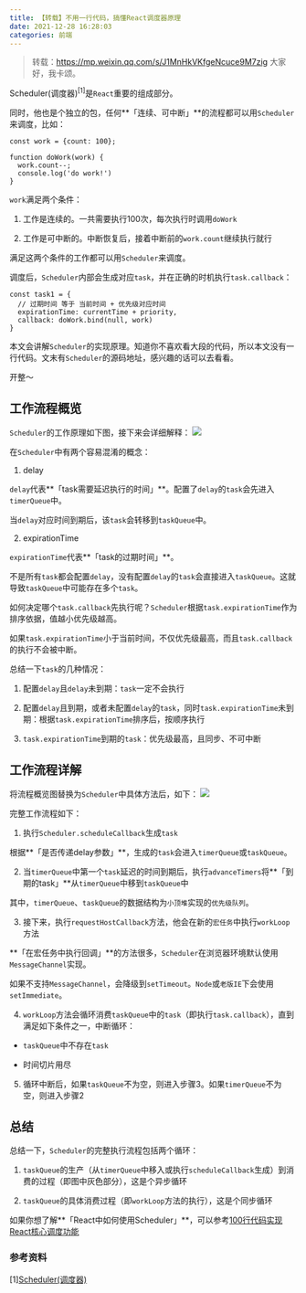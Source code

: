 ```yaml
---
title: 【转载】不用一行代码，搞懂React调度器原理
date: 2021-12-28 16:28:03
categories: 前端
---
```

>转载：https://mp.weixin.qq.com/s/J1MnHkVKfgeNcuce9M7zig
大家好，我卡颂。

Scheduler(调度器)<sup>[1]</sup>是`React`重要的组成部分。

同时，他也是个独立的包，任何**「连续、可中断」**的流程都可以用`Scheduler`来调度，比如：

```
const work = {count: 100};

function doWork(work) {
  work.count--;
  console.log('do work!')
}
```

`work`满足两个条件：

1.  工作是连续的。一共需要执行100次，每次执行时调用`doWork`

2.  工作是可中断的。中断恢复后，接着中断前的`work.count`继续执行就行

满足这两个条件的工作都可以用`Scheduler`来调度。

调度后，`Scheduler`内部会生成对应`task`，并在正确的时机执行`task.callback`：

```
const task1 = {
  // 过期时间 等于 当前时间 + 优先级对应时间
  expirationTime: currentTime + priority,
  callback: doWork.bind(null, work)
}
```

本文会讲解`Scheduler`的实现原理。知道你不喜欢看大段的代码，所以本文没有一行代码。文末有`Scheduler`的源码地址，感兴趣的话可以去看看。

开整～

## 工作流程概览

`Scheduler`的工作原理如下图，接下来会详细解释：
![](https://upload-images.jianshu.io/upload_images/10024246-e5394d2612b45cb5.png?imageMogr2/auto-orient/strip%7CimageView2/2/w/1240)

在`Scheduler`中有两个容易混淆的概念：

1.  delay

`delay`代表**「task需要延迟执行的时间」**。配置了`delay`的`task`会先进入`timerQueue`中。

当`delay`对应时间到期后，该`task`会转移到`taskQueue`中。

2.  expirationTime

`expirationTime`代表**「task的过期时间」**。

不是所有`task`都会配置`delay`，没有配置`delay`的`task`会直接进入`taskQueue`。这就导致`taskQueue`中可能存在多个`task`。

如何决定哪个`task.callback`先执行呢？`Scheduler`根据`task.expirationTime`作为排序依据，值越小优先级越高。

如果`task.expirationTime`小于当前时间，不仅优先级最高，而且`task.callback`的执行不会被中断。

总结一下`task`的几种情况：

1.  配置`delay`且`delay`未到期：`task`一定不会执行

2.  配置`delay`且到期，或者未配置`delay`的`task`，同时`task.expirationTime`未到期：根据`task.expirationTime`排序后，按顺序执行

3.  `task.expirationTime`到期的`task`：优先级最高，且同步、不可中断

## 工作流程详解

将流程概览图替换为`Scheduler`中具体方法后，如下：
![](https://upload-images.jianshu.io/upload_images/10024246-2573533ea65fecfd.png?imageMogr2/auto-orient/strip%7CimageView2/2/w/1240)

完整工作流程如下：

1.  执行`Scheduler.scheduleCallback`生成`task`

根据**「是否传递delay参数」**，生成的`task`会进入`timerQueue`或`taskQueue`。

2.  当`timerQueue`中第一个`task`延迟的时间到期后，执行`advanceTimers`将**「到期的task」**从`timerQueue`中移到`taskQueue`中

其中，`timerQueue`、`taskQueue`的数据结构为`小顶堆`实现的`优先级队列`。

3.  接下来，执行`requestHostCallback`方法，他会在新的`宏任务`中执行`workLoop`方法

**「在宏任务中执行回调」**的方法很多，`Scheduler`在浏览器环境默认使用`MessageChannel`实现。

如果不支持`MessageChannel`，会降级到`setTimeout`。`Node`或`老版IE`下会使用`setImmediate`。

4.  `workLoop`方法会循环消费`taskQueue`中的`task`（即执行`task.callback`），直到满足如下条件之一，中断循环：

*   `taskQueue`中不存在`task`

*   时间切片用尽

5.  循环中断后，如果`taskQueue`不为空，则进入步骤3。如果`timerQueue`不为空，则进入步骤2

## 总结

总结一下，`Scheduler`的完整执行流程包括两个循环：

1.  `taskQueue`的生产（从`timerQueue`中移入或执行`scheduleCallback`生成）到消费的过程（即图中灰色部分），这是个异步循环

2.  `taskQueue`的具体消费过程（即`workLoop`方法的执行），这是个同步循环

如果你想了解**「React中如何使用Scheduler」**，可以参考[100行代码实现React核心调度功能](https://mp.weixin.qq.com/s?__biz=MzkzMjIxNTcyMA==&mid=2247489391&idx=1&sn=bf420bb9013f0093cd897b1865b62681&chksm=c25e79a8f529f0bea56db9adfb95f4b933982c96afbb9674eda6693e67d591c5b19ce41f0f37&token=1599882398&lang=zh_CN&scene=21#wechat_redirect)

### 参考资料

[1][Scheduler(调度器)](https://github.com/facebook/react/blob/main/packages/scheduler/src/forks/Scheduler.js)
